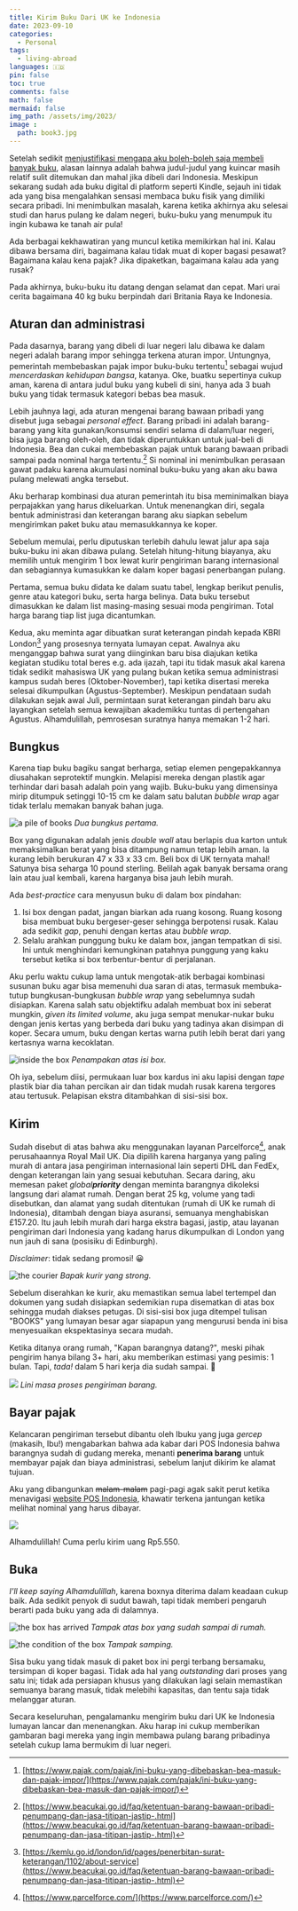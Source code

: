 ```yaml
---
title: Kirim Buku Dari UK ke Indonesia
date: 2023-09-10
categories:
  - Personal
tags:
  - living-abroad
languages: 🇮🇩
pin: false
toc: true
comments: false
math: false
mermaid: false
img_path: /assets/img/2023/
image :
  path: book3.jpg
---
```


Setelah sedikit [menjustifikasi mengapa aku boleh-boleh saja membeli banyak buku](/posts/membeli-buku), alasan lainnya adalah bahwa judul-judul yang kuincar masih relatif sulit ditemukan dan mahal jika dibeli dari Indonesia. Meskipun sekarang sudah ada buku digital di platform seperti Kindle, sejauh ini tidak ada yang bisa mengalahkan sensasi membaca buku fisik yang dimiliki secara pribadi. Ini menimbulkan masalah, karena ketika akhirnya aku selesai studi dan harus pulang ke dalam negeri, buku-buku yang menumpuk itu ingin kubawa ke tanah air pula!

Ada berbagai kekhawatiran yang muncul ketika memikirkan hal ini. Kalau dibawa bersama diri, bagaimana kalau tidak muat di koper bagasi pesawat? Bagaimana kalau kena pajak? Jika dipaketkan, bagaimana kalau ada yang rusak?

Pada akhirnya, buku-buku itu datang dengan selamat dan cepat. Mari urai cerita bagaimana 40 kg buku berpindah dari Britania Raya ke Indonesia.

## Aturan dan administrasi

Pada dasarnya, barang yang dibeli di luar negeri lalu dibawa ke dalam negeri adalah barang impor sehingga terkena aturan impor. Untungnya, pemerintah membebaskan pajak impor buku-buku tertentu[^1] sebagai wujud *mencerdaskan kehidupan bangsa*, katanya. Oke, buatku sepertinya cukup aman, karena di antara judul buku yang kubeli di sini, hanya ada 3 buah buku yang tidak termasuk kategori bebas bea masuk.

Lebih jauhnya lagi, ada aturan mengenai barang bawaan pribadi yang disebut juga sebagai *personal effect*. Barang pribadi ini adalah barang-barang yang kita gunakan/konsumsi sendiri selama di dalam/luar negeri, bisa juga barang oleh-oleh, dan tidak diperuntukkan untuk jual-beli di Indonesia. Bea dan cukai membebaskan pajak untuk barang bawaan pribadi sampai pada nominal harga tertentu.[^2] Si nominal ini menimbulkan perasaan gawat padaku karena akumulasi nominal buku-buku yang akan aku bawa pulang melewati angka tersebut.

Aku berharap kombinasi dua aturan pemerintah itu bisa meminimalkan biaya perpajakkan yang harus dikeluarkan. Untuk menenangkan diri, segala bentuk administrasi dan keterangan barang aku siapkan sebelum mengirimkan paket buku atau memasukkannya ke koper.

Sebelum memulai, perlu diputuskan terlebih dahulu lewat jalur apa saja buku-buku ini akan dibawa pulang. Setelah hitung-hitung biayanya, aku memilih untuk mengirim 1 box lewat kurir pengiriman barang internasional dan sebagiannya kumasukkan ke dalam koper bagasi penerbangan pulang. 

Pertama, semua buku didata ke dalam suatu tabel, lengkap berikut penulis, genre atau kategori buku, serta harga belinya. Data buku tersebut dimasukkan ke dalam list masing-masing sesuai moda pengiriman. Total harga barang tiap list juga dicantumkan.

Kedua, aku meminta agar dibuatkan surat keterangan pindah kepada KBRI London[^3] yang prosesnya ternyata lumayan cepat. Awalnya aku menganggap bahwa surat yang diinginkan baru bisa diajukan ketika kegiatan studiku total beres e.g. ada ijazah, tapi itu tidak masuk akal karena tidak sedikit mahasiswa UK yang pulang bukan ketika semua administrasi kampus sudah beres (Oktober-November), tapi ketika disertasi mereka selesai dikumpulkan (Agustus-September). Meskipun pendataan sudah dilakukan sejak awal Juli, permintaan surat keterangan pindah baru aku layangkan setelah semua kewajiban akademikku tuntas di pertengahan Agustus. Alhamdulillah, pemrosesan suratnya hanya memakan 1-2 hari.

[^1]: [https://www.pajak.com/pajak/ini-buku-yang-dibebaskan-bea-masuk-dan-pajak-impor/](https://www.pajak.com/pajak/ini-buku-yang-dibebaskan-bea-masuk-dan-pajak-impor/)

[^2]: [https://www.beacukai.go.id/faq/ketentuan-barang-bawaan-pribadi-penumpang-dan-jasa-titipan-jastip-.html](https://www.beacukai.go.id/faq/ketentuan-barang-bawaan-pribadi-penumpang-dan-jasa-titipan-jastip-.html)

[^3]: [https://kemlu.go.id/london/id/pages/penerbitan-surat-keterangan/1102/about-service](https://www.beacukai.go.id/faq/ketentuan-barang-bawaan-pribadi-penumpang-dan-jasa-titipan-jastip-.html)

## Bungkus

Karena tiap buku bagiku sangat berharga, setiap elemen pengepakkannya diusahakan seprotektif mungkin. Melapisi mereka dengan plastik agar terhindar dari basah adalah poin yang wajib. Buku-buku yang dimensinya mirip ditumpuk setinggi 10-15 cm ke dalam satu balutan *bubble wrap* agar tidak terlalu memakan banyak bahan juga.

![a pile of books](book1.jpg)
_Dua bungkus pertama._

Box yang digunakan adalah jenis *double wall* atau berlapis dua karton untuk memaksimalkan berat yang bisa ditampung namun tetap lebih aman. Ia kurang lebih berukuran 47 x 33 x 33 cm. Beli box di UK ternyata mahal! Satunya bisa seharga 10 pound sterling. Belilah agak banyak bersama orang lain atau jual kembali, karena harganya bisa jauh lebih murah.

Ada *best-practice* cara menyusun buku di dalam box pindahan:

1. Isi box dengan padat, jangan biarkan ada ruang kosong. Ruang kosong bisa membuat buku bergeser-geser sehingga berpotensi rusak. Kalau ada sedikit *gap*, penuhi dengan kertas atau *bubble wrap*.
2. Selalu arahkan punggung buku ke dalam box, jangan tempatkan di sisi. Ini untuk menghindari kemungkinan patahnya punggung yang kaku tersebut ketika si box terbentur-bentur di perjalanan. 

Aku perlu waktu cukup lama untuk mengotak-atik berbagai kombinasi susunan buku agar bisa memenuhi dua saran di atas, termasuk membuka-tutup bungkusan-bungkusan *bubble wrap* yang sebelumnya sudah disiapkan. Karena salah satu objektifku adalah membuat box ini seberat mungkin, *given its limited volume*, aku juga sempat menukar-nukar buku dengan jenis kertas yang berbeda dari buku yang tadinya akan disimpan di koper. Secara umum, buku dengan kertas warna putih lebih berat dari yang kertasnya warna kecoklatan.

![inside the box](book2.jpg)
_Penampakan atas isi box._

Oh iya, sebelum diisi, permukaan luar box kardus ini aku lapisi dengan *tape* plastik biar dia tahan percikan air dan tidak mudah rusak karena tergores atau tertusuk. Pelapisan ekstra ditambahkan di sisi-sisi box.

## Kirim

Sudah disebut di atas bahwa aku menggunakan layanan Parcelforce[^4], anak perusahaannya Royal Mail UK. Dia dipilih karena harganya yang paling murah di antara jasa pengiriman internasional lain seperti DHL dan FedEx, dengan keterangan lain yang sesuai kebutuhan. Secara daring, aku memesan paket *global**priority*** dengan meminta barangnya dikoleksi langsung dari alamat rumah. Dengan berat 25 kg, volume yang tadi disebutkan, dan alamat yang sudah ditentukan (rumah di UK ke rumah di Indonesia), ditambah dengan biaya asuransi, semuanya menghabiskan £157.20. Itu jauh lebih murah dari harga ekstra bagasi, jastip, atau layanan pengiriman dari Indonesia yang kadang harus dikumpulkan di London yang nun jauh di sana (posisiku di Edinburgh).

*Disclaimer*: tidak sedang promosi! 😀

[^4]: [https://www.parcelforce.com/](https://www.parcelforce.com/)

![the courier](book3.jpg)
_Bapak kurir yang strong._

Sebelum diserahkan ke kurir, aku memastikan semua label tertempel dan dokumen yang sudah disiapkan sedemikian rupa disematkan di atas box sehingga mudah diakses petugas. Di sisi-sisi box juga ditempel tulisan "BOOKS" yang lumayan besar agar siapapun yang mengurusi benda ini bisa menyesuaikan ekspektasinya secara mudah.

Ketika ditanya orang rumah, "Kapan barangnya datang?", meski pihak pengirim hanya bilang 3+ hari, aku memberikan estimasi yang pesimis: 1 bulan. Tapi, *tada!* dalam 5 hari kerja dia sudah sampai. 🫶

![](book_tracking.jpg)
_Lini masa proses pengiriman barang._

## Bayar pajak

Kelancaran pengiriman tersebut dibantu oleh Ibuku yang juga *gercep* (makasih, Ibu!) mengabarkan bahwa ada kabar dari POS Indonesia bahwa barangnya sudah di gudang mereka, menanti **penerima barang** untuk membayar pajak dan biaya administrasi, sebelum lanjut dikirim ke alamat tujuan.

Aku yang dibangunkan ~~malam-malam~~ pagi-pagi agak sakit perut ketika menavigasi [website POS Indonesia](https://ems.posindonesia.co.id/), khawatir terkena jantungan ketika melihat nominal yang harus dibayar.

![](book_tracking2.jpg)

Alhamdulillah! Cuma perlu kirim uang Rp5.550.

## Buka

*I'll keep saying Alhamdulillah*, karena boxnya diterima dalam keadaan cukup baik. Ada sedikit penyok di sudut bawah, tapi tidak memberi pengaruh berarti pada buku yang ada di dalamnya. 

![the box has arrived](book4.jpg)
_Tampak atas box yang sudah sampai di rumah._

![the condition of the box](book5.jpg)
_Tampak samping._

Sisa buku yang tidak masuk di paket box ini pergi terbang bersamaku, tersimpan di koper bagasi. Tidak ada hal yang *outstanding* dari proses yang satu ini; tidak ada persiapan khusus yang dilakukan lagi selain memastikan semuanya barang masuk, tidak melebihi kapasitas, dan tentu saja tidak melanggar aturan.

Secara keseluruhan, pengalamanku mengirim buku dari UK ke Indonesia lumayan lancar dan menenangkan. Aku harap ini cukup memberikan gambaran bagi mereka yang ingin membawa pulang barang pribadinya setelah cukup lama bermukim di luar negeri.